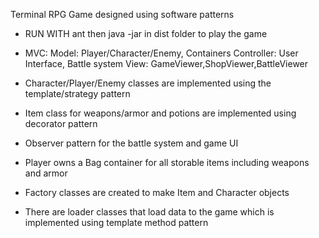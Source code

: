 Terminal RPG Game designed using software patterns
- RUN WITH ant then java -jar in dist folder to play the game

- MVC:
    Model: Player/Character/Enemy, Containers
    Controller: User Interface, Battle system
    View: GameViewer,ShopViewer,BattleViewer

- Character/Player/Enemy classes are implemented using the template/strategy pattern
- Item class for weapons/armor and potions are implemented using decorator pattern
- Observer pattern for the battle system and game UI 
- Player owns a Bag container for all storable items including weapons and armor
- Factory classes are created to make Item and Character objects
- There are loader classes that load data to the game which is implemented using template method pattern

